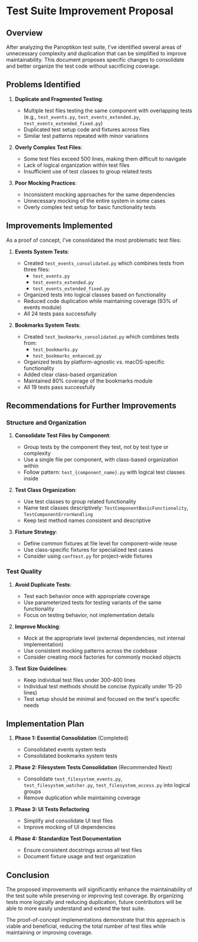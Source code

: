 # Test Suite Improvement Proposal

## Overview

After analyzing the Panoptikon test suite, I've identified several areas of unnecessary complexity and duplication that can be simplified to improve maintainability. This document proposes specific changes to consolidate and better organize the test code without sacrificing coverage.

## Problems Identified

1. **Duplicate and Fragmented Testing**:
   - Multiple test files testing the same component with overlapping tests (e.g., `test_events.py`, `test_events_extended.py`, `test_events_extended_fixed.py`)
   - Duplicated test setup code and fixtures across files
   - Similar test patterns repeated with minor variations

2. **Overly Complex Test Files**:
   - Some test files exceed 500 lines, making them difficult to navigate
   - Lack of logical organization within test files
   - Insufficient use of test classes to group related tests

3. **Poor Mocking Practices**:
   - Inconsistent mocking approaches for the same dependencies
   - Unnecessary mocking of the entire system in some cases
   - Overly complex test setup for basic functionality tests

## Improvements Implemented

As a proof of concept, I've consolidated the most problematic test files:

1. **Events System Tests**:
   - Created `test_events_consolidated.py` which combines tests from three files:
     - `test_events.py`
     - `test_events_extended.py`
     - `test_events_extended_fixed.py`
   - Organized tests into logical classes based on functionality
   - Reduced code duplication while maintaining coverage (93% of events module)
   - All 24 tests pass successfully

2. **Bookmarks System Tests**:
   - Created `test_bookmarks_consolidated.py` which combines tests from:
     - `test_bookmarks.py`
     - `test_bookmarks_enhanced.py`
   - Organized tests by platform-agnostic vs. macOS-specific functionality
   - Added clear class-based organization
   - Maintained 80% coverage of the bookmarks module
   - All 19 tests pass successfully

## Recommendations for Further Improvements

### Structure and Organization

1. **Consolidate Test Files by Component**:
   - Group tests by the component they test, not by test type or complexity
   - Use a single file per component, with class-based organization within
   - Follow pattern: `test_{component_name}.py` with logical test classes inside

2. **Test Class Organization**:
   - Use test classes to group related functionality
   - Name test classes descriptively: `TestComponentBasicFunctionality`, `TestComponentErrorHandling`
   - Keep test method names consistent and descriptive

3. **Fixture Strategy**:
   - Define common fixtures at file level for component-wide reuse
   - Use class-specific fixtures for specialized test cases
   - Consider using `conftest.py` for project-wide fixtures

### Test Quality

1. **Avoid Duplicate Tests**:
   - Test each behavior once with appropriate coverage
   - Use parameterized tests for testing variants of the same functionality
   - Focus on testing behavior, not implementation details

2. **Improve Mocking**:
   - Mock at the appropriate level (external dependencies, not internal implementation)
   - Use consistent mocking patterns across the codebase
   - Consider creating mock factories for commonly mocked objects

3. **Test Size Guidelines**:
   - Keep individual test files under 300-400 lines
   - Individual test methods should be concise (typically under 15-20 lines)
   - Test setup should be minimal and focused on the test's specific needs

## Implementation Plan

1. **Phase 1: Essential Consolidation** (Completed)
   - Consolidated events system tests
   - Consolidated bookmarks system tests

2. **Phase 2: Filesystem Tests Consolidation** (Recommended Next)
   - Consolidate `test_filesystem_events.py`, `test_filesystem_watcher.py`, `test_filesystem_access.py` into logical groups
   - Remove duplication while maintaining coverage

3. **Phase 3: UI Tests Refactoring**
   - Simplify and consolidate UI test files
   - Improve mocking of UI dependencies

4. **Phase 4: Standardize Test Documentation**
   - Ensure consistent docstrings across all test files
   - Document fixture usage and test organization

## Conclusion

The proposed improvements will significantly enhance the maintainability of the test suite while preserving or improving test coverage. By organizing tests more logically and reducing duplication, future contributors will be able to more easily understand and extend the test suite.

The proof-of-concept implementations demonstrate that this approach is viable and beneficial, reducing the total number of test files while maintaining or improving coverage. 